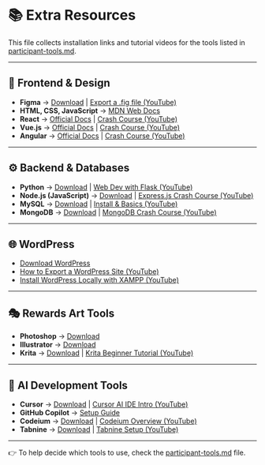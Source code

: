 # 📚 Extra Resources

This file collects installation links and tutorial videos for the tools listed in [participant-tools.md](./participant-tools.md).  

---

## 🎨 Frontend & Design
- **Figma** → [Download](https://www.figma.com/downloads/) | [Export a .fig file (YouTube)](https://www.youtube.com/watch?v=Eo1xEBLodk8)  
- **HTML, CSS, JavaScript** → [MDN Web Docs](https://developer.mozilla.org/en-US/docs/Learn)  
- **React** → [Official Docs](https://react.dev/) | [Crash Course (YouTube)](https://www.youtube.com/watch?v=w7ejDZ8SWv8)  
- **Vue.js** → [Official Docs](https://vuejs.org/guide/introduction.html) | [Crash Course (YouTube)](https://www.youtube.com/watch?v=VeNfHj6MhgA)  
- **Angular** → [Official Docs](https://angular.dev/) | [Crash Course (YouTube)](https://www.youtube.com/watch?v=k5E2AVpwsko)  

---

## ⚙️ Backend & Databases
- **Python** → [Download](https://www.python.org/downloads/) | [Web Dev with Flask (YouTube)](https://www.youtube.com/watch?v=dam0GPOAvVI)  
- **Node.js (JavaScript)** → [Download](https://nodejs.org/en/download) | [Express.js Crash Course (YouTube)](https://www.youtube.com/watch?v=Oe421EPjeBE)  
- **MySQL** → [Download](https://dev.mysql.com/downloads/) | [Install & Basics (YouTube)](https://www.youtube.com/watch?v=7S_tz1z_5bA)  
- **MongoDB** → [Download](https://www.mongodb.com/try/download/community) | [MongoDB Crash Course (YouTube)](https://www.youtube.com/watch?v=ofme2o29ngU)  

---

## 🌐 WordPress
- [Download WordPress](https://wordpress.org/download/)  
- [How to Export a WordPress Site (YouTube)](https://www.youtube.com/watch?v=WtYkTurJyVk)  
- [Install WordPress Locally with XAMPP (YouTube)](https://www.youtube.com/watch?v=OT6VSmHMxmY)  

---

## 🎭 Rewards Art Tools
- **Photoshop** → [Download](https://www.adobe.com/products/photoshop.html)  
- **Illustrator** → [Download](https://www.adobe.com/products/illustrator.html)  
- **Krita** → [Download](https://krita.org/en/download/krita-desktop/) | [Krita Beginner Tutorial (YouTube)](https://www.youtube.com/watch?v=5bq2V9Ab6Ds)  

---

## 🤖 AI Development Tools
- **Cursor** → [Download](https://cursor.sh/) | [Cursor AI IDE Intro (YouTube)](https://www.youtube.com/watch?v=VZf4bd_Wa0E)  
- **GitHub Copilot** → [Setup Guide](https://docs.github.com/en/copilot/getting-started-with-github-copilot/getting-started-with-github-copilot-in-visual-studio-code)  
- **Codeium** → [Download](https://codeium.com/download) | [Codeium Overview (YouTube)](https://www.youtube.com/watch?v=ADfHqbdjH1U)  
- **Tabnine** → [Download](https://www.tabnine.com/install) | [Tabnine Setup (YouTube)](https://www.youtube.com/watch?v=d0Q0Kx0RQJY)  

---

👉 To help decide which tools to use, check the [participant-tools.md](./participant-tools.md) file.
